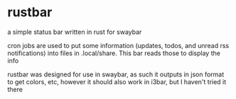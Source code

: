 # rustbar
a simple status bar written in rust for swaybar

cron jobs are used to put some information (updates, todos, and unread rss notifications) into files in .local/share.
This bar reads those to display the info

rustbar was designed for use in swaybar, as such it outputs in json format to get colors, etc,
however it should also work in i3bar, but I haven't tried it there
